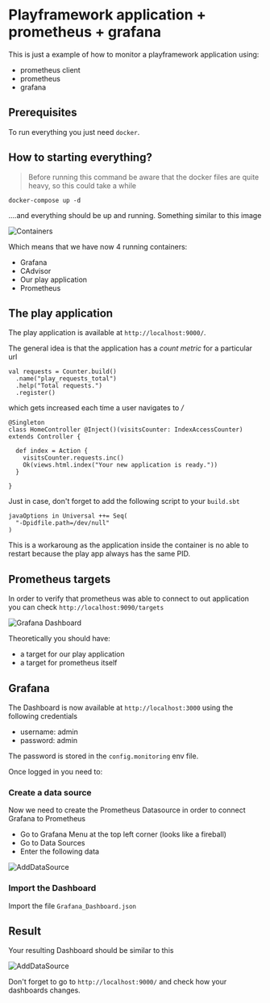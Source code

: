 # Playframework application + prometheus + grafana

This is just a example of how to monitor a playframework application using:
- prometheus client
- prometheus
- grafana

## Prerequisites

To run everything you just need `docker`.

## How to starting everything?

> Before running this command be aware that the docker files are quite heavy, so this could take a while

```
docker-compose up -d
```

....and everything should be up and running. Something similar to this image

![Containers](https://github.com/fagossa/play-prometheus/blob/master/images/containers.png)

Which means that we have now 4 running containers:
- Grafana
- CAdvisor
- Our play application
- Prometheus

## The play application

The play application is available at `http://localhost:9000/`.

The general idea is that the application has a _count metric_ for a particular url

```
val requests = Counter.build()
  .name("play_requests_total")
  .help("Total requests.")
  .register()
```

which gets increased each time a user navigates to _/_

```
@Singleton
class HomeController @Inject()(visitsCounter: IndexAccessCounter) extends Controller {

  def index = Action {
    visitsCounter.requests.inc()
    Ok(views.html.index("Your new application is ready."))
  }

}
```

Just in case, don't forget to add the following script to your `build.sbt`

```
javaOptions in Universal ++= Seq(
  "-Dpidfile.path=/dev/null"
)
```

This is a workaroung as the application inside the container is no able to restart because the play app always has the same PID.

## Prometheus targets

In order to verify that prometheus was able to connect to out application you can check `http://localhost:9090/targets`

![Grafana Dashboard](https://github.com/fagossa/play-prometheus/blob/master/images/targets.png)

Theoretically you should have:
- a target for our play application
- a target for prometheus itself

## Grafana

The Dashboard is now available at `http://localhost:3000` using the following credentials

- username: admin
- password: admin

The password is stored in the `config.monitoring` env file.

Once logged in you need to:

### Create a data source

Now we need to create the Prometheus Datasource in order to connect Grafana to Prometheus

  - Go to Grafana Menu at the top left corner (looks like a fireball)
  - Go to Data Sources
  - Enter the following data

![AddDataSource](https://github.com/fagossa/play-prometheus/blob/master/images/datasource.png)

### Import the Dashboard

Import the file `Grafana_Dashboard.json`


## Result

Your resulting Dashboard should be similar to this

![AddDataSource](https://github.com/fagossa/play-prometheus/blob/master/images/result.png)

Don't forget to go to `http://localhost:9000/` and check how your dashboards changes.
